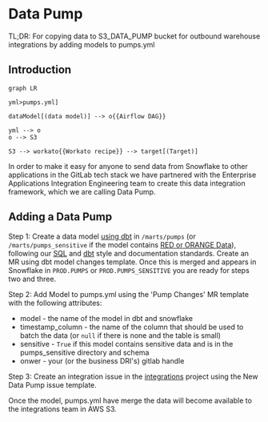 # Data Pump

TL;DR: For copying data to S3_DATA_PUMP bucket for outbound warehouse integrations by adding models to pumps.yml

## Introduction

```mermaid
graph LR

yml>pumps.yml]

dataModel[(data model)] --> o{{Airflow DAG}}

yml --> o
o --> S3

S3 --> workato{{Workato recipe}} --> target[(Target)]
```

In order to make it easy for anyone to send data from Snowflake to other applications in the GitLab tech stack we have partnered with the Enterprise Applications Integration Engineering team to create this data integration framework, which we are calling Data Pump.

## Adding a Data Pump

Step 1: Create a data model [using dbt](https://about.gitlab.com/handbook/business-ops/data-team/platform/dbt-guide/#using-dbt) in `/marts/pumps` (or `/marts/pumps_sensitive` if the model contains [RED or ORANGE Data](https://about.gitlab.com/handbook/engineering/security/data-classification-standard.html#data-classification-levels)), following our [SQL](https://about.gitlab.com/handbook/business-ops/data-team/platform/sql-style-guide/) and [dbt](https://about.gitlab.com/handbook/business-ops/data-team/platform/dbt-guide/#style-and-usage-guide) style and documentation standards. Create an MR using dbt model changes template. Once this is merged and appears in Snowflake in `PROD.PUMPS` or `PROD.PUMPS_SENSITIVE` you are ready for steps two and three.

Step 2: Add Model to pumps.yml using the 'Pump Changes' MR template with the following attributes:
* model - the name of the model in dbt and snowflake
* timestamp_column - the name of the column that should be used to batch the data (or `null` if there is none and the table is small)
* sensitive - `True` if this model contains sensitive data and is in the pumps_sensitive directory and schema
* onwer - your (or the business DRI's) gitlab handle

Step 3: Create an integration issue in the [integrations](https://gitlab.com/gitlab-com/business-ops/enterprise-apps/integrations/integrations-work) project using the New Data Pump issue template.

Once the model, pumps.yml have merge the data will become available to the integrations team in AWS S3. 